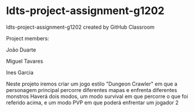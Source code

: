 # ldts-project-assignment-g1202
ldts-project-assignment-g1202 created by GitHub Classroom


Project members:

João Duarte 

Miguel Tavares

Ines Garcia 

Neste projeto iremos criar um jogo estilo "Dungeon Crawler" em que a personagem principal percorre diferentes mapas e enfrenta diferentes monstros 
Haverá dois modos, um modo survival em que percorre o que foi referido acima, e um modo PVP em que poderá enfrentar um jogador 2
